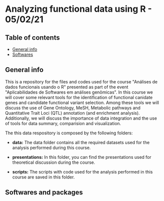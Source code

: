 # Analyzing functional data using R - 05/02/21

## Table of contents
* [General info](#general-info)
* [Softwares](#softwares)

## General info
This is a repository for the files and codes used for the course "Análises de dados funcionais usando o R" presented as part of the event "Aplicabilidades de Softwares em análises genômicas". In this course we will cover some relevant tools for the identification of functional canidate genes and candidate functional variant selection. Among these tools we will discuss the use of Gene Ontology, MeSH, Metabolic pathways and Quantitative Trait Loci (QTL) annotation (and enrichment analysis). Additionally, we will discuss the importance of data integration and the use of tools for data summary, comparision and visualization. 

The this data respository is composed by the following folders:

- **data:** The data folder contains all the required datasets used for the analysis performed during this course.

- **presentations:** In this folder, you can find the presentations used for theoretical discussion during the course.

- **scripts:** The scripts with code used for the analysis performed in this course are saved in this folder.

## Softwares and packages

